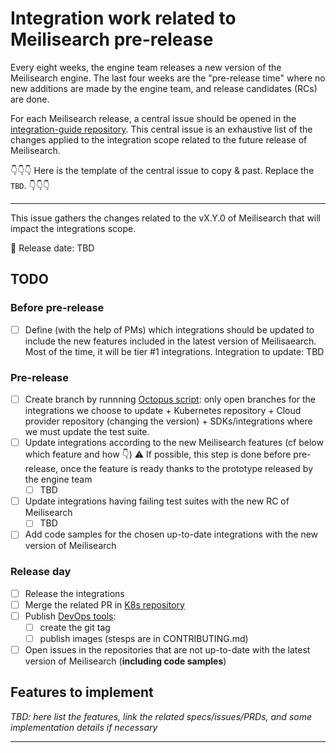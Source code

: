 # Integration work related to Meilisearch pre-release

Every eight weeks, the engine team releases a new version of the Meilisearch engine. The last four weeks are the "pre-release time" where no new additions are made by the engine team, and release candidates (RCs) are done.

For each Meilisearch release, a central issue should be opened in the [integration-guide repository](https://github.com/meilisearch/integration-guides/issues). This central issue is an exhaustive list of the changes applied to the integration scope related to the future release of Meilisearch.

👇👇👇 Here is the template of the central issue to copy & past. Replace the `TBD`. 👇👇👇

---

This issue gathers the changes related to the vX.Y.0 of Meilisearch that will impact the integrations scope.

📅 Release date: TBD

## TODO

### Before pre-release

- [ ] Define (with the help of PMs) which integrations should be updated to include the new features included in the latest version of Meilisaearch. Most of the time, it will be tier #1 integrations.
Integration to update: TBD

### Pre-release

- [ ] Create branch by runnning [Octopus script](https://github.com/meilisearch/integration-automations/tree/main/octopus): only open branches for the integrations we choose to update + Kubernetes repository + Cloud provider repository (changing the version) + SDKs/integrations where we must update the test suite.
- [ ] Update integrations according to the new Meilisearch features (cf below which feature and how 👇)
⚠️ If possible, this step is done before pre-release, once the feature is ready thanks to the prototype released by the engine team
  - [ ] TBD
- [ ] Update integrations having failing test suites with the new RC of Meilisearch
  - [ ] TBD
- [ ] Add code samples for the chosen up-to-date integrations with the new version of Meilisearch

### Release day

- [ ] Release the integrations
- [ ] Merge the related PR in [K8s repository](https://github.com/meilisearch/meilisearch-kubernetes/pulls)
- [ ] Publish [DevOps tools](https://github.com/meilisearch/cloud-providers/):
  - [ ] create the git tag
  - [ ] publish images (stesps are in CONTRIBUTING.md)
- [ ] Open issues in the repositories that are not up-to-date with the latest version of Meilisearch (**including code samples**)

## Features to implement

*TBD: here list the features, link the related specs/issues/PRDs, and some implementation details if necessary*

---
